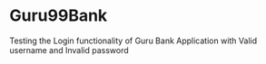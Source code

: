 # Guru99Bank

Testing the Login functionality of Guru Bank Application with Valid username and Invalid password
